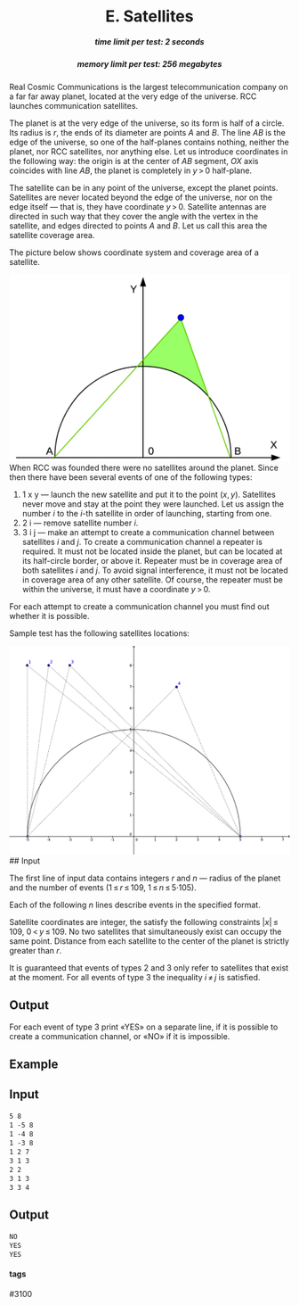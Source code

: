<h1 style='text-align: center;'> E. Satellites</h1>

<h5 style='text-align: center;'>time limit per test: 2 seconds</h5>
<h5 style='text-align: center;'>memory limit per test: 256 megabytes</h5>

Real Cosmic Communications is the largest telecommunication company on a far far away planet, located at the very edge of the universe. RCC launches communication satellites.

The planet is at the very edge of the universe, so its form is half of a circle. Its radius is *r*, the ends of its diameter are points *A* and *B*. The line *AB* is the edge of the universe, so one of the half-planes contains nothing, neither the planet, nor RCC satellites, nor anything else. Let us introduce coordinates in the following way: the origin is at the center of *AB* segment, *OX* axis coincides with line *AB*, the planet is completely in *y* > 0 half-plane.

The satellite can be in any point of the universe, except the planet points. Satellites are never located beyond the edge of the universe, nor on the edge itself — that is, they have coordinate *y* > 0. Satellite antennas are directed in such way that they cover the angle with the vertex in the satellite, and edges directed to points *A* and *B*. Let us call this area the satellite coverage area. 

The picture below shows coordinate system and coverage area of a satellite.

 ![](images/048abf621d8cfe061e9044bc7fa421f8f1a16a34.png) When RCC was founded there were no satellites around the planet. Since then there have been several events of one of the following types: 

1. 1 x y — launch the new satellite and put it to the point (*x*, *y*). Satellites never move and stay at the point they were launched. Let us assign the number *i* to the *i*-th satellite in order of launching, starting from one.
2. 2 i — remove satellite number *i*.
3. 3 i j — make an attempt to create a communication channel between satellites *i* and *j*. To create a communication channel a repeater is required. It must not be located inside the planet, but can be located at its half-circle border, or above it. Repeater must be in coverage area of both satellites *i* and *j*. To avoid signal interference, it must not be located in coverage area of any other satellite. Of course, the repeater must be within the universe, it must have a coordinate *y* > 0.

For each attempt to create a communication channel you must find out whether it is possible.

Sample test has the following satellites locations: 

 ![](images/faf45925bd82aff34be526e1fedeedbc2625b1a0.png) ## Input

The first line of input data contains integers *r* and *n* — radius of the planet and the number of events (1 ≤ *r* ≤ 109, 1 ≤ *n* ≤ 5·105).

Each of the following *n* lines describe events in the specified format.

Satellite coordinates are integer, the satisfy the following constraints |*x*| ≤ 109, 0 < *y* ≤ 109. No two satellites that simultaneously exist can occupy the same point. Distance from each satellite to the center of the planet is strictly greater than *r*.

It is guaranteed that events of types 2 and 3 only refer to satellites that exist at the moment. For all events of type 3 the inequality *i* ≠ *j* is satisfied.

## Output

For each event of type 3 print «YES» on a separate line, if it is possible to create a communication channel, or «NO» if it is impossible.

## Example

## Input


```
5 8  
1 -5 8  
1 -4 8  
1 -3 8  
1 2 7  
3 1 3  
2 2  
3 1 3  
3 3 4  

```
## Output


```
NO  
YES  
YES  

```


#### tags 

#3100 